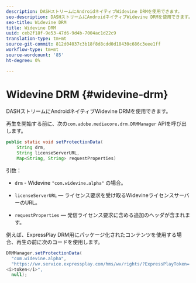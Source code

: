 ```yaml
---
description: DASHストリームにAndroidネイティブWidevine DRMを使用できます。
seo-description: DASHストリームにAndroidネイティブWidevine DRMを使用できます。
seo-title: Widevine DRM
title: Widevine DRM
uuid: ceb2f18f-9e53-47d6-9d4b-7004ac1d22c9
translation-type: tm+mt
source-git-commit: 812d04037c3b18f8d8cdd0d18430c686c3eee1ff
workflow-type: tm+mt
source-wordcount: '85'
ht-degree: 0%

---
```



# Widevine DRM {#widevine-drm}

DASHストリームにAndroidネイティブWidevine DRMを使用できます。

再生を開始する前に、次の`com.adobe.mediacore.drm.DRMManager` APIを呼び出します。

```java
public static void setProtectionData( 
    String drm,  
    String licenseServerURL,   
    Map<String, String> requestProperties)
```

引数：

* `drm` - Widevine `"com.widevine.alpha"` の場合。

* `licenseServerURL`  — ライセンス要求を受け取るWidevineライセンスサーバーのURL。
* `requestProperties`  — 発信ライセンス要求に含める追加のヘッダが含まれます。

例えば、ExpressPlay DRM用にパッケージ化されたコンテンツを使用する場合、再生の前に次のコードを使用します。

```java
DRMManager.setProtectionData( 
  "com.widevine.alpha",  
  "https://wv.service.expressplay.com/hms/wv/rights/?ExpressPlayToken= 
<i>token</i>",  
  null); 
```

